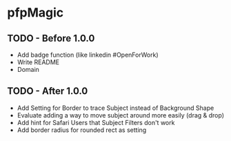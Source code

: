 # pfpMagic
## TODO - Before 1.0.0
* Add badge function (like linkedin #OpenForWork)
* Write README
* Domain

## TODO - After 1.0.0
* Add Setting for Border to trace Subject instead of Background Shape
* Evaluate adding a way to move subject around more easily (drag & drop)
* Add hint for Safari Users that Subject Filters don't work
* Add border radius for rounded rect as setting
